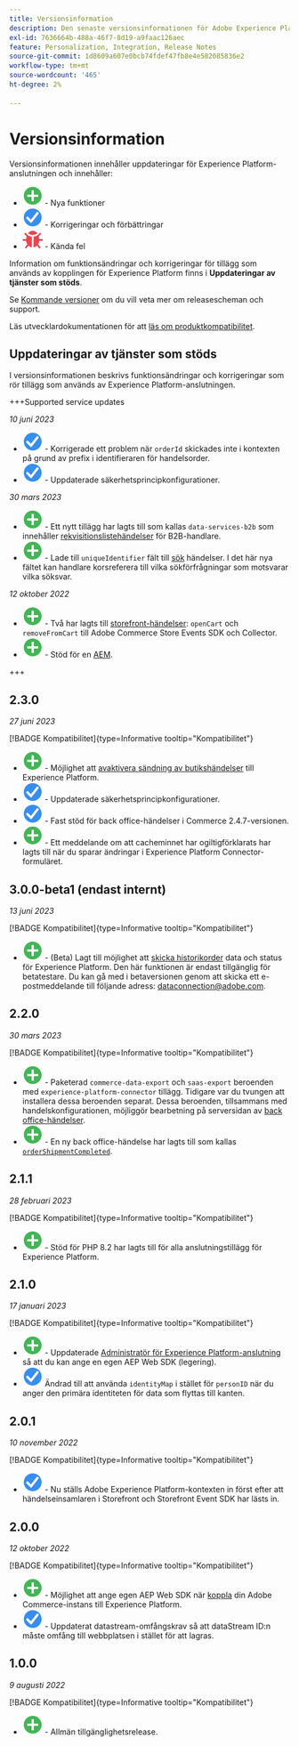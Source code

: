 ```yaml
---
title: Versionsinformation
description: Den senaste versionsinformationen för Adobe Experience Platform Connector från Adobe Commerce.
exl-id: 7636664b-488a-46f7-8d19-a9faac126aec
feature: Personalization, Integration, Release Notes
source-git-commit: 1d8609a607e0bcb74fdef47fb8e4e582085836e2
workflow-type: tm+mt
source-wordcount: '465'
ht-degree: 2%

---
```


# Versionsinformation

Versionsinformationen innehåller uppdateringar för Experience Platform-anslutningen och innehåller:

* ![Nytt](../assets/new.svg) - Nya funktioner
* ![Korrigera](../assets/fix.svg) - Korrigeringar och förbättringar
* ![Fel](../assets/bug.svg) - Kända fel

Information om funktionsändringar och korrigeringar för tillägg som används av kopplingen för Experience Platform finns i **Uppdateringar av tjänster som stöds**.

Se [Kommande versioner](https://experienceleague.adobe.com/docs/commerce-operations/release/planning/schedule.html) om du vill veta mer om releasescheman och support.

Läs utvecklardokumentationen för att [läs om produktkompatibilitet](https://experienceleague.adobe.com/docs/commerce-operations/release/product-availability.html).

## Uppdateringar av tjänster som stöds

I versionsinformationen beskrivs funktionsändringar och korrigeringar som rör tillägg som används av Experience Platform-anslutningen.

+++Supported service updates

_10 juni 2023_

* ![Korrigera](../assets/fix.svg) - Korrigerade ett problem när `orderId` skickades inte i kontexten på grund av prefix i identifieraren för handelsorder.
* ![Korrigera](../assets/fix.svg) - Uppdaterade säkerhetsprincipkonfigurationer.

_30 mars 2023_

* ![Nytt](../assets/new.svg) - Ett nytt tillägg har lagts till som kallas `data-services-b2b` som innehåller [rekvisitionslistehändelser](events.md#b2b-events) för B2B-handlare.
* ![Nytt](../assets/new.svg) - Lade till `uniqueIdentifier` fält till [sök](events.md#search-events) händelser. I det här nya fältet kan handlare korsreferera till vilka sökförfrågningar som motsvarar vilka söksvar.

_12 oktober 2022_

* ![Nytt](../assets/new.svg) - Två har lagts till [storefront-händelser](events.md): `openCart` och `removeFromCart` till Adobe Commerce Store Events SDK och Collector.
* ![Nytt](../assets/new.svg) - Stöd för en [AEM](overview.md#aem-support).

+++

## 2.3.0

_27 juni 2023_

[!BADGE Kompatibilitet]{type=Informative tooltip="Kompatibilitet"}

* ![Nytt](../assets/new.svg) - Möjlighet att [avaktivera sändning av butikshändelser](connect-data.md#data-collection) till Experience Platform.
* ![Korrigera](../assets/fix.svg) - Uppdaterade säkerhetsprincipkonfigurationer.
* ![Korrigera](../assets/fix.svg) - Fast stöd för back office-händelser i Commerce 2.4.7-versionen.
* ![Nytt](../assets/new.svg) - Ett meddelande om att cacheminnet har ogiltigförklarats har lagts till när du sparar ändringar i Experience Platform Connector-formuläret.


## 3.0.0-beta1 (endast internt)

_13 juni 2023_

[!BADGE Kompatibilitet]{type=Informative tooltip="Kompatibilitet"}

* ![Nytt](../assets/new.svg) - (Beta) Lagt till möjlighet att [skicka historikorder](connect-data.md#beta-send-historical-order-data) data och status för Experience Platform. Den här funktionen är endast tillgänglig för betatestare. Du kan gå med i betaversionen genom att skicka ett e-postmeddelande till följande adress: [dataconnection@adobe.com](mailto:dataconnection@adobe.com).

## 2.2.0

_30 mars 2023_

[!BADGE Kompatibilitet]{type=Informative tooltip="Kompatibilitet"}

* ![Nytt](../assets/new.svg) - Paketerad `commerce-data-export` och `saas-export` beroenden med `experience-platform-connector` tillägg. Tidigare var du tvungen att installera dessa beroenden separat. Dessa beroenden, tillsammans med handelskonfigurationen, möjliggör bearbetning på serversidan av [back office-händelser](events.md#back-office-events).
* ![Nytt](../assets/new.svg) - En ny back office-händelse har lagts till som kallas [`orderShipmentCompleted`](events.md#ordershipmentcompleted).

## 2.1.1

_28 februari 2023_

[!BADGE Kompatibilitet]{type=Informative tooltip="Kompatibilitet"}

* ![Nytt](../assets/new.svg) - Stöd för PHP 8.2 har lagts till för alla anslutningstillägg för Experience Platform.

## 2.1.0

_17 januari 2023_

[!BADGE Kompatibilitet]{type=Informative tooltip="Kompatibilitet"}

* ![Nytt](../assets/new.svg) - Uppdaterade [Administratör för Experience Platform-anslutning](connect-data.md) så att du kan ange en egen AEP Web SDK (legering).
* ![Korrigera](../assets/fix.svg) Ändrad till att använda `identityMap` i stället för `personID` när du anger den primära identiteten för data som flyttas till kanten.

## 2.0.1

_10 november 2022_

[!BADGE Kompatibilitet]{type=Informative tooltip="Kompatibilitet"}

* ![Korrigerat problem](../assets/fix.svg) - Nu ställs Adobe Experience Platform-kontexten in först efter att händelseinsamlaren i Storefront och Storefront Event SDK har lästs in.

## 2.0.0

_12 oktober 2022_

[!BADGE Kompatibilitet]{type=Informative tooltip="Kompatibilitet"}

* ![Nytt](../assets/new.svg) - Möjlighet att ange egen AEP Web SDK när [koppla](connect-data.md) din Adobe Commerce-instans till Experience Platform.
* ![Korrigera](../assets/fix.svg) - Uppdaterat datastream-omfångskrav så att dataStream ID:n måste omfång till webbplatsen i stället för att lagras.

## 1.0.0

_9 augusti 2022_

[!BADGE Kompatibilitet]{type=Informative tooltip="Kompatibilitet"}

* ![Nytt](../assets/new.svg) - Allmän tillgänglighetsrelease.
